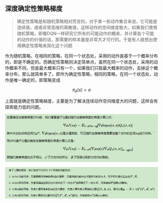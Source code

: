 ## 深度确定性策略梯度

> 确定性策略是和随机策略相对而言的，对于某一些动作集合来说，它可能是连续值，或者非常高维的离散值，这样动作的空间维度极大。如果我们使用随机策略，即像DQN一样研究它所有的可能动作的概率，并计算各个可能的动作的价值的话，那需要的样本量是非常大才可行的。于是有人就想出使用确定性策略来简化这个问题
>

作为随机策略，在相同的策略，在同一个状态处，采用的动作是基于一个概率分布的，即是不确定的。而确定性策略则决定简单点，虽然在同一个状态处，采用的动作概率不同，但是最大概率只有一个，如果我们只取最大概率的动作，去掉这个概率分布，那么就简单多了。即作为确定性策略，相同的策略，在同一个状态处，动作是唯一确定的，即策略变成

$$
\pi_\theta(s) = a
$$

上面就是确定性策略梯度，主要是为了解决连续动作空间维度大的问题，这样会有探索能力低的问题。

![image.png](assets/image-20210714222209-hzs2h8e.png)

![image.png](assets/image-20210714222612-ptz965p.png)